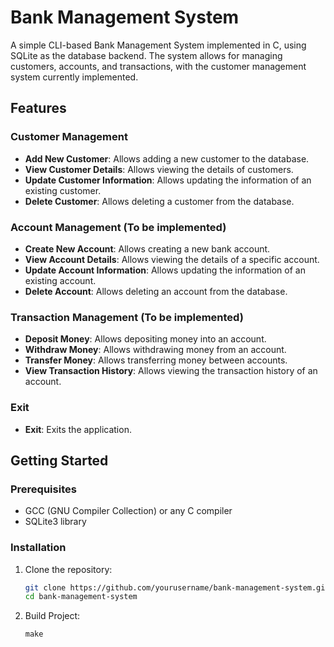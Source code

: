 # Bank Management System

A simple CLI-based Bank Management System implemented in C, using SQLite as the database backend. The system allows for managing customers, accounts, and transactions, with the customer management system currently implemented.

## Features

### Customer Management

- **Add New Customer**: Allows adding a new customer to the database.
- **View Customer Details**: Allows viewing the details of customers.
- **Update Customer Information**: Allows updating the information of an existing customer.
- **Delete Customer**: Allows deleting a customer from the database.

### Account Management (To be implemented)

- **Create New Account**: Allows creating a new bank account.
- **View Account Details**: Allows viewing the details of a specific account.
- **Update Account Information**: Allows updating the information of an existing account.
- **Delete Account**: Allows deleting an account from the database.

### Transaction Management (To be implemented)

- **Deposit Money**: Allows depositing money into an account.
- **Withdraw Money**: Allows withdrawing money from an account.
- **Transfer Money**: Allows transferring money between accounts.
- **View Transaction History**: Allows viewing the transaction history of an account.

### Exit

- **Exit**: Exits the application.

## Getting Started

### Prerequisites

- GCC (GNU Compiler Collection) or any C compiler
- SQLite3 library

### Installation

1. Clone the repository:
   ```sh
   git clone https://github.com/yourusername/bank-management-system.git
   cd bank-management-system
   ```
2. Build Project:
   ```
   make
   ```
